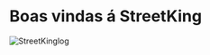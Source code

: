 
# Boas vindas á StreetKing
 




![StreetKinglog](https://github.com/HiagoSkt/StreetKing/assets/160557677/798ad774-c6ac-4039-92f7-8da3074c8607)
